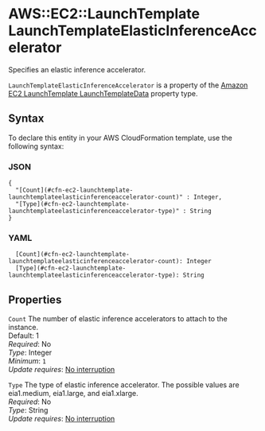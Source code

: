 # AWS::EC2::LaunchTemplate LaunchTemplateElasticInferenceAccelerator<a name="aws-properties-ec2-launchtemplate-launchtemplateelasticinferenceaccelerator"></a>

Specifies an elastic inference accelerator\.

 `LaunchTemplateElasticInferenceAccelerator` is a property of the [Amazon EC2 LaunchTemplate LaunchTemplateData](https://docs.aws.amazon.com/AWSCloudFormation/latest/UserGuide/aws-properties-ec2-launchtemplate-launchtemplatedata.html) property type\.

## Syntax<a name="aws-properties-ec2-launchtemplate-launchtemplateelasticinferenceaccelerator-syntax"></a>

To declare this entity in your AWS CloudFormation template, use the following syntax:

### JSON<a name="aws-properties-ec2-launchtemplate-launchtemplateelasticinferenceaccelerator-syntax.json"></a>

```
{
  "[Count](#cfn-ec2-launchtemplate-launchtemplateelasticinferenceaccelerator-count)" : Integer,
  "[Type](#cfn-ec2-launchtemplate-launchtemplateelasticinferenceaccelerator-type)" : String
}
```

### YAML<a name="aws-properties-ec2-launchtemplate-launchtemplateelasticinferenceaccelerator-syntax.yaml"></a>

```
  [Count](#cfn-ec2-launchtemplate-launchtemplateelasticinferenceaccelerator-count): Integer
  [Type](#cfn-ec2-launchtemplate-launchtemplateelasticinferenceaccelerator-type): String
```

## Properties<a name="aws-properties-ec2-launchtemplate-launchtemplateelasticinferenceaccelerator-properties"></a>

`Count`  <a name="cfn-ec2-launchtemplate-launchtemplateelasticinferenceaccelerator-count"></a>
 The number of elastic inference accelerators to attach to the instance\.   
Default: 1  
*Required*: No  
*Type*: Integer  
*Minimum*: `1`  
*Update requires*: [No interruption](https://docs.aws.amazon.com/AWSCloudFormation/latest/UserGuide/using-cfn-updating-stacks-update-behaviors.html#update-no-interrupt)

`Type`  <a name="cfn-ec2-launchtemplate-launchtemplateelasticinferenceaccelerator-type"></a>
 The type of elastic inference accelerator\. The possible values are eia1\.medium, eia1\.large, and eia1\.xlarge\.   
*Required*: No  
*Type*: String  
*Update requires*: [No interruption](https://docs.aws.amazon.com/AWSCloudFormation/latest/UserGuide/using-cfn-updating-stacks-update-behaviors.html#update-no-interrupt)